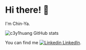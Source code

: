 # Hi there! 👋

I'm Chin-Ya.

![c3y1huang GitHub stats](https://github-readme-stats.vercel.app/api?username=c3y1huang&count_private=true&show_icons=true&cache_seconds=1800)

You can find me [![Linkedin](https://i.stack.imgur.com/gVE0j.png) LinkedIn](www.linkedin.com/in/c3y1huang/).

<!--
**c3y1huang/c3y1huang** is a ✨ _special_ ✨ repository because its `README.md` (this file) appears on your GitHub profile.

Here are some ideas to get you started:

- 🔭 I’m currently working on ...
- 🌱 I’m currently learning ...
- 👯 I’m looking to collaborate on ...
- 🤔 I’m looking for help with ...
- 💬 Ask me about ...
- 📫 How to reach me: ...
- 😄 Pronouns: ...
- ⚡ Fun fact: ...
-->
